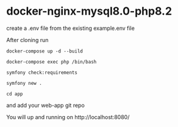 # docker-nginx-mysql8.0-php8.2

create a .env file from the existing example.env file

After cloning run 

`docker-compose up -d --build`

`docker-compose exec php /bin/bash`

`symfony check:requirements`

`symfony new .`

`cd app`

and add your web-app git repo

You will up and running on http://localhost:8080/

